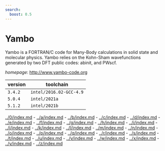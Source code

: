```yaml
---
search:
  boost: 0.5
---
```

# Yambo

Yambo is a FORTRAN/C code for Many-Body calculations in solid state and molecular physics.  Yambo relies on the Kohn-Sham wavefunctions generated by two DFT public codes: abinit, and PWscf.

*homepage*: <http://www.yambo-code.org>

version | toolchain
--------|----------
``3.4.2`` | ``intel/2016.02-GCC-4.9``
``5.0.4`` | ``intel/2021a``
``5.1.2`` | ``intel/2021b``

[../0/index.md](0) - [../a/index.md](a) - [../b/index.md](b) - [../c/index.md](c) - [../d/index.md](d) - [../e/index.md](e) - [../f/index.md](f) - [../g/index.md](g) - [../h/index.md](h) - [../i/index.md](i) - [../j/index.md](j) - [../k/index.md](k) - [../l/index.md](l) - [../m/index.md](m) - [../n/index.md](n) - [../o/index.md](o) - [../p/index.md](p) - [../q/index.md](q) - [../r/index.md](r) - [../s/index.md](s) - [../t/index.md](t) - [../u/index.md](u) - [../v/index.md](v) - [../w/index.md](w) - [../x/index.md](x) - [../y/index.md](y) - [../z/index.md](z)


